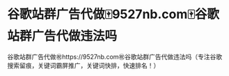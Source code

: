 # 谷歌站群广告代做🀄️9527nb.com🀄️谷歌站群广告代做违法吗

谷歌站群广告代做㊗️https://9527nb.com㊗️谷歌站群广告代做违法吗（专注谷歌搜索留痕，关键词霸屏推广，关键词快排，快速排名！）